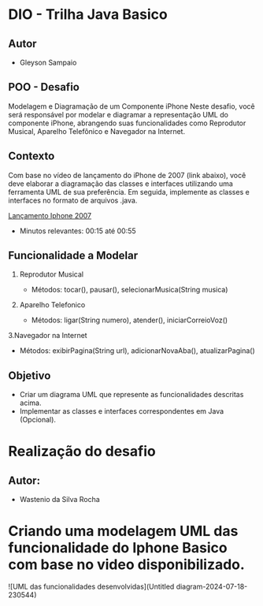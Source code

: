 # DIO - Trilha Java Basico

## Autor
- Gleyson Sampaio

## POO - Desafio

Modelagem e Diagramação de um Componente iPhone
Neste desafio, você será responsável por modelar e diagramar a representação UML do componente iPhone, abrangendo suas funcionalidades como Reprodutor Musical, Aparelho Telefônico e Navegador na Internet.

## Contexto

Com base no vídeo de lançamento do iPhone de 2007 (link abaixo), você deve elaborar a diagramação das classes e interfaces utilizando uma ferramenta UML de sua preferência. Em seguida, implemente as classes e interfaces no formato de arquivos .java.

[Lançamento Iphone 2007]( https://www.youtube.com/watch?v=9ou608QQRq8 )

- Minutos relevantes: 00:15 até 00:55

## Funcionalidade a Modelar

1. Reprodutor Musical
     - Métodos: tocar(), pausar(), selecionarMusica(String musica)

2. Aparelho Telefonico
     - Métodos: ligar(String numero), atender(), iniciarCorreioVoz()

3.Navegador na Internet
  - Métodos: exibirPagina(String url), adicionarNovaAba(), atualizarPagina()

## Objetivo
- Criar um diagrama UML que represente as funcionalidades descritas acima.
- Implementar as classes e interfaces correspondentes em Java (Opcional).

# Realização do desafio

## Autor:

- Wastenio da Silva Rocha

# Criando uma modelagem UML das funcionalidade do Iphone Basico com base no video disponibilizado.

![UML das funcionalidades desenvolvidas](Untitled diagram-2024-07-18-230544)


